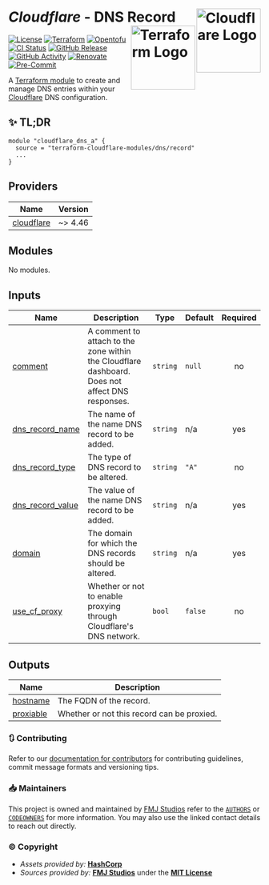 # _Cloudflare_ - DNS Record <img src="https://raw.githubusercontent.com/fmjstudios/artwork/refs/heads/main/projects/terraform/icon/color/cloudflare-icon-color.png" alt="Cloudflare Logo" align="right" width="128"/> <img src="https://raw.githubusercontent.com/fmjstudios/artwork/refs/heads/main/projects/terraform/icon/color/terraform-icon-color.png" alt="Terraform Logo" align="right" width="128"/>

[![License](https://img.shields.io/github/license/terraform-cloudflare-modules/terraform-cloudflare-dns-record?label=License)](https://opensource.org/licenses/MIT)
[![Terraform](https://img.shields.io/badge/Terraform-_>=_1.7-brightgreen?logo=terraform&logoColor=623CE4)][terraform]
[![Opentofu](https://img.shields.io/badge/OpenTofu-_>=_1.8-brightgreen?logo=opentofu)][opentofu]
[![CI Status](https://github.com/terraform-cloudflare-modules/terraform-cloudflare-dns-record/actions/workflows/testing.yaml/badge.svg)](https://github.com/terraform-cloudflare-modules/terraform-cloudflare-dns-record/blob/main/.github/workflows/testing.yaml)
[![GitHub Release](https://img.shields.io/github/v/release/terraform-cloudflare-modules/terraform-cloudflare-dns-record?label=Release)][github_releases]
[![GitHub Activity](https://img.shields.io/github/commit-activity/m/terraform-cloudflare-modules/terraform-cloudflare-dns-record?label=Commits)][github_commits]
[![Renovate](https://img.shields.io/badge/Renovate-enabled-brightgreen?logo=renovate&logoColor=1A1F6C)][renovate]
[![Pre-Commit](https://img.shields.io/badge/PreCommit-enabled-brightgreen?logo=precommit&logoColor=FAB040)][pre-commit]

A [Terraform module][module] to create and manage DNS entries within your [Cloudflare][cloudflare] DNS configuration.

## ✨ TL;DR

```shell
module "cloudflare_dns_a" {
  source = "terraform-cloudflare-modules/dns/record"
  ...
}
```

<!-- BEGIN_TF_DOCS -->

## Providers

| Name                                                                  | Version |
| --------------------------------------------------------------------- | ------- |
| <a name="provider_cloudflare"></a> [cloudflare](#provider_cloudflare) | ~> 4.46 |

## Modules

No modules.

## Inputs

| Name                                                                              | Description                                                                                     | Type     | Default | Required |
| --------------------------------------------------------------------------------- | ----------------------------------------------------------------------------------------------- | -------- | ------- | :------: |
| <a name="input_comment"></a> [comment](#input_comment)                            | A comment to attach to the zone within the Cloudflare dashboard. Does not affect DNS responses. | `string` | `null`  |    no    |
| <a name="input_dns_record_name"></a> [dns_record_name](#input_dns_record_name)    | The name of the name DNS record to be added.                                                    | `string` | n/a     |   yes    |
| <a name="input_dns_record_type"></a> [dns_record_type](#input_dns_record_type)    | The type of DNS record to be altered.                                                           | `string` | `"A"`   |    no    |
| <a name="input_dns_record_value"></a> [dns_record_value](#input_dns_record_value) | The value of the name DNS record to be added.                                                   | `string` | n/a     |   yes    |
| <a name="input_domain"></a> [domain](#input_domain)                               | The domain for which the DNS records should be altered.                                         | `string` | n/a     |   yes    |
| <a name="input_use_cf_proxy"></a> [use_cf_proxy](#input_use_cf_proxy)             | Whether or not to enable proxying through Cloudflare's DNS network.                             | `bool`   | `false` |    no    |

## Outputs

| Name                                                           | Description                                |
| -------------------------------------------------------------- | ------------------------------------------ |
| <a name="output_hostname"></a> [hostname](#output_hostname)    | The FQDN of the record.                    |
| <a name="output_proxiable"></a> [proxiable](#output_proxiable) | Whether or not this record can be proxied. |

<!-- END_TF_DOCS -->

### 🔃 Contributing

Refer to our [documentation for contributors][contributing] for contributing guidelines, commit message
formats and versioning tips.

### 📥 Maintainers

This project is owned and maintained by [FMJ Studios][org] refer to the [`AUTHORS`][authors] or [`CODEOWNERS`][owners]
for more information. You may also use the linked contact details to reach out directly.

### ©️ Copyright

- _Assets provided by:_ **[HashCorp][hashicorp]**
- _Sources provided by:_ **[FMJ Studios][org]** under the **[MIT License][license]**

<!-- INTERNAL REFERENCES -->

<!-- Project references -->

<!-- File references -->

[license]: LICENSE
[contributing]: docs/CONTRIBUTING.md
[authors]: .github/AUTHORS
[owners]: .github/CODEOWNERS

<!-- General links -->

[org]: https://github.com/fmjstudios
[terraform]: https://terraform.io
[opentofu]: https://opentofu.org/
[hashicorp]: https://www.hashicorp.com/
[cloudflare]: https://cloudflare.com
[github_releases]: https://github.com/terraform-cloudflare-modules/terraform-cloudflare-dns-record/releases
[github_commits]: https://github.com/terraform-cloudflare-modules/terraform-cloudflare-dns-record/commits/main/

<!-- Third-party -->

[module]: https://registry.terraform.io/modules/terraform-cloudflare-modules/dns/record/latest
[renovate]: https://renovatebot.com/
[pre-commit]: https://pre-commit.com/
